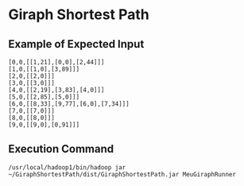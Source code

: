 # Giraph Shortest Path

## Example of Expected Input
```
[0,0,[[1,21],[0,0],[2,44]]]
[1,0,[[1,0],[3,89]]]
[2,0,[[2,0]]]
[3,0,[[3,0]]]
[4,0,[[2,19],[3,83],[4,0]]]
[5,0,[[2,85],[5,0]]]
[6,0,[[8,33],[9,77],[6,0],[7,34]]]
[7,0,[[7,0]]]
[8,0,[[8,0]]]
[9,0,[[9,0],[0,91]]]
```

## Execution Command
`/usr/local/hadoop1/bin/hadoop jar ~/GiraphShortestPath/dist/GiraphShortestPath.jar MeuGiraphRunner`
